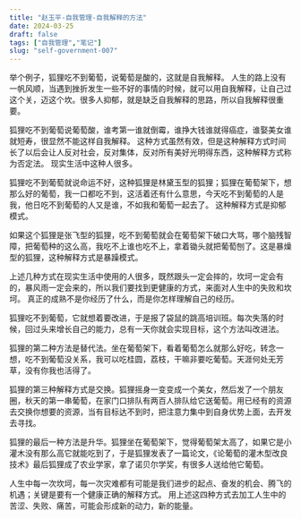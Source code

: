 ```yaml
---
title: "赵玉平-自我管理-自我解释的方法"
date: 2024-03-25
draft: false
tags: ["自我管理","笔记"]
slug: "self-government-007"
---
```


举个例子，狐狸吃不到葡萄，说葡萄是酸的，这就是自我解释。
人生的路上没有一帆风顺，当遇到挫折发生一些不好的事情的时候，就可以用自我解释，让自己过这个关，迈这个坎。很多人抑郁，就是缺乏自我解释的思路，所以自我解释很重要。

狐狸吃不到葡萄说葡萄酸，谁考第一谁就倒霉，谁挣大钱谁就得癌症，谁娶美女谁就短寿，很显然不能这样自我解释。
这种方式虽然有效，但是这种解释方式时间长了以后会让人反对社会，反对集体，反对所有美好光明得东西，这种解释方式称为否定法。 现实生活中这种人很多。

狐狸吃不到葡萄就说命运不好，这种狐狸是林黛玉型的狐狸；狐狸在葡萄架下，想那么好的葡萄，我一口都吃不到，这活着还有什么意思，今天吃不到葡萄的人是我，他日吃不到葡萄的人又是谁，不如我和葡萄一起去了。
这种解释方式是抑郁模式。

如果这个狐狸是张飞型的狐狸，吃不到葡萄就会在葡萄架下破口大骂，哪个脑残智障，把葡萄种的这么高，我吃不上谁也吃不上，拿着锄头就把葡萄刨了。这是暴燥型的狐狸，这种解释方式是暴躁模式。

上述几种方式在现实生活中使用的人很多，既然跟头一定会摔的，坎坷一定会有的，暴风雨一定会来的，所以我们要找到更健康的方式，来面对人生中的失败和坎坷。
真正的成熟不是你经历了什么，而是你怎样理解自己的经历。

狐狸吃不到葡萄，它就想着要改进，于是报了袋鼠的跳高培训班。每次失落的时候，回过头来增长自己的能力，总有一天你就会实现目标，这个方法叫改进法。

狐狸的第二种方法是替代法。坐在葡萄架下，看着葡萄怎么就那么好吃，转念一想，吃不到葡萄没关系，我可以吃桂圆，荔枝，干嘛非要吃葡萄。天涯何处无芳草，没有你我也活得了。

狐狸的第三种解释方式是交换。狐狸摇身一变变成一个美女，然后发了一个朋友圈，秋天的第一串葡萄，在家门口排队有两百人排队给它送葡萄。用已经有的资源去交换你想要的资源，当有目标达不到时，把注意力集中到自身优势上面，去开发去寻找。

狐狸的最后一种方法是升华。狐狸坐在葡萄架下，觉得葡萄架太高了，如果它是小灌木没有那么高它就能吃到了，于是狐狸发表了一篇论文，《论葡萄的灌木型改良技术》最后狐狸成了农业学家，拿了诺贝尔学奖，有很多人送给他它葡萄。

人生中每一次坎坷，每一次灾难都有可能是我们进步的起点、奋发的机会、腾飞的机遇；关键是要有一个健康正确的解释方式。
用上述这四种方式去加工人生中的苦涩、失败、痛苦，可能会形成新的动力，新的能量。